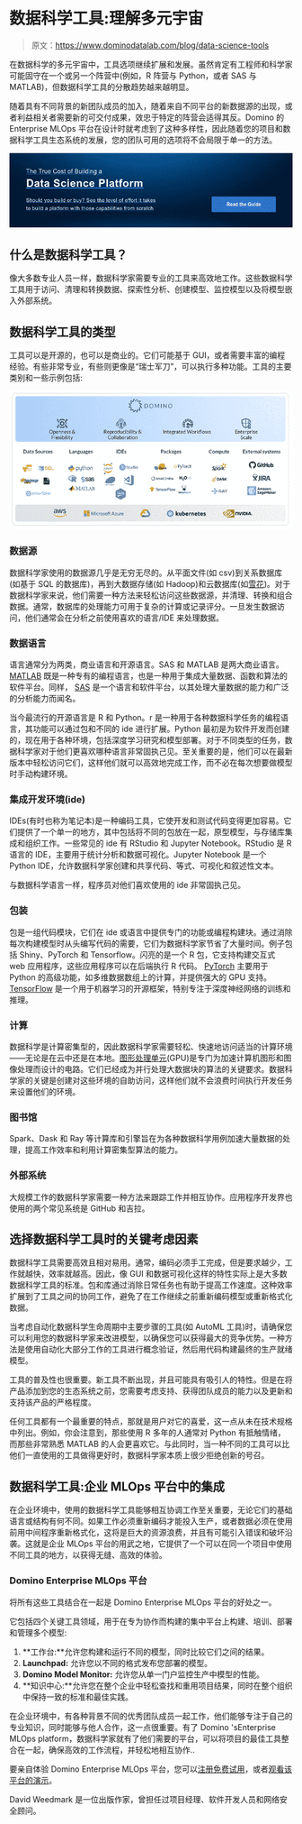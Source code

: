 # 数据科学工具:理解多元宇宙

> 原文：<https://www.dominodatalab.com/blog/data-science-tools>

在数据科学的多元宇宙中，工具选项继续扩展和发展。虽然肯定有工程师和科学家可能固守在一个或另一个阵营中(例如，R 阵营与 Python，或者 SAS 与 MATLAB)，但数据科学工具的分散趋势越来越明显。

随着具有不同背景的新团队成员的加入，随着来自不同平台的新数据源的出现，或者利益相关者需要新的可交付成果，效忠于特定的阵营会适得其反。Domino 的 Enterprise MLOps 平台在设计时就考虑到了这种多样性，因此随着您的项目和数据科学工具生态系统的发展，您的团队可用的选项将不会局限于单一的方法。

[![The True Cost of Building a  Data Science Platform  Should you build or buy? See the level of effort it takes to build a platform with those capabilities from scratch Read the Guide](img/ec78987b2846b00004c35ecd3ab5764c.png)](https://cta-redirect.hubspot.com/cta/redirect/6816846/55c5cf7e-0558-4c49-8177-a3c7cbf3713a) 

## 什么是数据科学工具？

像大多数专业人员一样，数据科学家需要专业的工具来高效地工作。这些数据科学工具用于访问、清理和转换数据、探索性分析、创建模型、监控模型以及将模型嵌入外部系统。

## 数据科学工具的类型

工具可以是开源的，也可以是商业的。它们可能基于 GUI，或者需要丰富的编程经验。有些非常专业，有些则更像是“瑞士军刀”，可以执行多种功能。工具的主要类别和一些示例包括:

![A Guide to Data Science Tools | Domino Data Lab](img/4aaf418486ec8df9a7ab52b4636dabc1.png)

### 数据源

数据科学家使用的数据源几乎是无穷无尽的。从平面文件(如 csv)到关系数据库(如基于 SQL 的数据库)，再到大数据存储(如 Hadoop)和云数据库(如[雪花](https://www.dominodatalab.com/partners/snowflake/))。对于数据科学家来说，他们需要一种方法来轻松访问这些数据源，并清理、转换和组合数据。通常，数据库的处理能力可用于复杂的计算或记录评分。一旦发生数据访问，他们通常会在分析之前使用喜欢的语言/IDE 来处理数据。

### 数据语言

语言通常分为两类，商业语言和开源语言。SAS 和 MATLAB 是两大商业语言。 [MATLAB](https://www.mathworks.com/discovery/what-is-matlab.html) 既是一种专有的编程语言，也是一种用于集成大量数据、函数和算法的软件平台。同样， [SAS](https://www.sas.com/en_us/solutions/analytics.html) 是一个语言和软件平台，以其处理大量数据的能力和广泛的分析能力而闻名。

当今最流行的开源语言是 R 和 Python。r 是一种用于各种数据科学任务的编程语言，其功能可以通过包和不同的 ide 进行扩展。Python 最初是为软件开发而创建的，现在用于各种环境，包括深度学习研究和模型部署。对于不同类型的任务，数据科学家对于他们更喜欢哪种语言非常固执己见。至关重要的是，他们可以在最新版本中轻松访问它们，这样他们就可以高效地完成工作，而不必在每次想要做模型时手动构建环境。

### 集成开发环境(ide)

IDEs(有时也称为笔记本)是一种编码工具，它使开发和测试代码变得更加容易。它们提供了一个单一的地方，其中包括将不同的包放在一起，原型模型，与存储库集成和组织工作。一些常见的 ide 有 RStudio 和 Jupyter Notebook。RStudio 是 R 语言的 IDE，主要用于统计分析和数据可视化。Jupyter Notebook 是一个 Python IDE，允许数据科学家创建和共享代码、等式、可视化和叙述性文本。

与数据科学语言一样，程序员对他们喜欢使用的 ide 非常固执己见。

### 包装

包是一组代码模块，它们在 ide 或语言中提供专门的功能或编程构建块。通过消除每次构建模型时从头编写代码的需要，它们为数据科学家节省了大量时间。例子包括 Shiny、PyTorch 和 Tensorflow。闪亮的是一个 R 包，它支持构建交互式 web 应用程序，这些应用程序可以在后端执行 R 代码。 [](https://www.dominodatalab.com/data-science-dictionary/shiny-in-r/) [PyTorch](https://www.dominodatalab.com/data-science-dictionary/pytorch/) 主要用于 Python 的高级功能，如多维数据数组上的计算，并提供强大的 GPU 支持。 [TensorFlow](https://www.dominodatalab.com/data-science-dictionary/tensorflow/) 是一个用于机器学习的开源框架，特别专注于深度神经网络的训练和推理。

### 计算

数据科学是计算密集型的，因此数据科学家需要轻松、快速地访问适当的计算环境——无论是在云中还是在本地。[图形处理单元](https://www.dominodatalab.com/data-science-dictionary/gpu/)(GPU)是专门为加速计算机图形和图像处理而设计的电路。它们已经成为并行处理大数据块的算法的关键要求。数据科学家的关键是创建对这些环境的自助访问，这样他们就不会浪费时间执行开发任务来设置他们的环境。

### 图书馆

Spark、Dask 和 Ray 等计算库和引擎旨在为各种数据科学用例加速大量数据的处理，提高工作效率和利用计算密集型算法的能力。

### 外部系统

大规模工作的数据科学家需要一种方法来跟踪工作并相互协作。应用程序开发界也使用的两个常见系统是 GitHub 和吉拉。

## 选择数据科学工具时的关键考虑因素

数据科学工具需要高效且相对易用。通常，编码必须手工完成，但是要求越少，工作就越快，效率就越高。因此，像 GUI 和数据可视化这样的特性实际上是大多数数据科学工具的标准。包和库通过消除日常任务也有助于提高工作速度。这种效率扩展到了工具之间的协同工作，避免了在工作继续之前重新编码模型或重新格式化数据。

当考虑自动化数据科学生命周期中主要步骤的工具(如 AutoML 工具)时，请确保您可以利用您的数据科学家来改进模型，以确保您可以获得最大的竞争优势。一种方法是使用自动化大部分工作的工具进行概念验证，然后用代码构建最终的生产就绪模型。

工具的普及性也很重要。新工具不断出现，并且可能具有吸引人的特性。但是在将产品添加到您的生态系统之前，您需要考虑支持、获得团队成员的能力以及更新和支持该产品的严格程度。

任何工具都有一个最重要的特点，那就是用户对它的喜爱，这一点从未在技术规格中列出。例如，你会注意到，那些使用 R 多年的人通常对 Python 有抵触情绪，而那些非常熟悉 MATLAB 的人会更喜欢它。与此同时，当一种不同的工具可以比他们一直使用的工具做得更好时，数据科学家本质上很少拒绝创新的号召。

## 数据科学工具:企业 MLOps 平台中的集成

在企业环境中，使用的数据科学工具能够相互协调工作至关重要，无论它们的基础语言或结构有何不同。如果工作必须重新编码才能投入生产，或者数据必须在使用前用中间程序重新格式化，这将是巨大的资源浪费，并且有可能引入错误和破坏沿袭。这就是企业 MLOps 平台的用武之地，它提供了一个可以在同一个项目中使用不同工具的地方，以获得无缝、高效的体验。

### Domino Enterprise MLOps 平台

将所有这些工具结合在一起是 Domino Enterprise MLOps 平台的好处之一。

它包括四个关键工具领域，用于在专为协作而构建的集中平台上构建、培训、部署和管理多个模型:

1.  **工作台:**允许您构建和运行不同的模型，同时比较它们之间的结果。
2.  **Launchpad:** 允许您以不同的格式发布您部署的模型。
3.  **Domino Model Monitor:** 允许您从单一门户监控生产中模型的性能。
4.  **知识中心:**允许您在整个企业中轻松查找和重用项目结果，同时在整个组织中保持一致的标准和最佳实践。

在企业环境中，有各种背景不同的优秀团队成员一起工作，他们能够专注于自己的专业知识，同时能够与他人合作，这一点很重要。有了 Domino 'sEnterprise MLOps platform，数据科学家就有了他们需要的平台，可以将项目的最佳工具整合在一起，确保高效的工作流程，并轻松地相互协作..

要亲自体验 Domino Enterprise MLOps 平台，您可以[注册免费试用](https://www.dominodatalab.com/product/domino-data-science-platform/)，或者[观看该平台的演示](https://www.dominodatalab.com/product/domino-data-science-platform/)。

David Weedmark 是一位出版作家，曾担任过项目经理、软件开发人员和网络安全顾问。